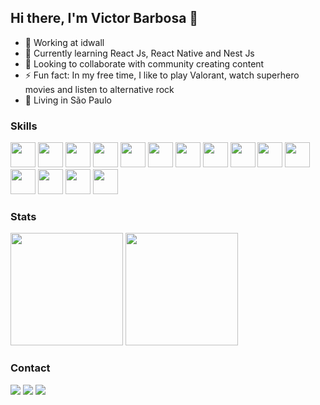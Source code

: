 ## Hi there, I'm Victor Barbosa 👋

- 🔭 Working at idwall
- 🌱 Currently learning React Js, React Native and Nest Js
- 👯 Looking to collaborate with community creating content
- ⚡ Fun fact: In my free time, I like to play Valorant, watch superhero movies and listen to alternative rock
- 📍 Living in São Paulo

### Skills
<div>
<img width="40" src="https://cdn.jsdelivr.net/gh/devicons/devicon/icons/react/react-original.svg" />
<img width="40" src="https://cdn.jsdelivr.net/gh/devicons/devicon/icons/vuejs/vuejs-original.svg" />
<img width="40" src="https://cdn.jsdelivr.net/gh/devicons/devicon/icons/nestjs/nestjs-plain.svg" />
<img width="40" src="https://cdn.jsdelivr.net/gh/devicons/devicon/icons/figma/figma-original.svg" />
<img width="40" src="https://cdn.jsdelivr.net/gh/devicons/devicon/icons/bootstrap/bootstrap-plain.svg" />
<img width="40" src="https://cdn.jsdelivr.net/gh/devicons/devicon/icons/arduino/arduino-original.svg" />
<img width="40" src="https://cdn.jsdelivr.net/gh/devicons/devicon/icons/git/git-original.svg" />
<img width="40" src="https://cdn.jsdelivr.net/gh/devicons/devicon/icons/html5/html5-original.svg" />
<img width="40" src="https://cdn.jsdelivr.net/gh/devicons/devicon/icons/javascript/javascript-original.svg" />
<img width="40" src="https://cdn.jsdelivr.net/gh/devicons/devicon/icons/jest/jest-plain.svg" />
<img width="40" src="https://cdn.jsdelivr.net/gh/devicons/devicon/icons/jira/jira-original.svg" />
<img width="40" src="https://cdn.jsdelivr.net/gh/devicons/devicon/icons/laravel/laravel-plain.svg" />
<img width="40" src="https://cdn.jsdelivr.net/gh/devicons/devicon/icons/nodejs/nodejs-original.svg" />
<img width="40" src="https://cdn.jsdelivr.net/gh/devicons/devicon/icons/php/php-original.svg" />
<img width="40" src="https://cdn.jsdelivr.net/gh/devicons/devicon/icons/typescript/typescript-original.svg" />
</div>

### Stats
<div>
    <!-- <a href="https://github.com/barbosadev"> -->
    <img height="180em" src="https://github-readme-stats.vercel.app/api/top-langs/?username=barbosadev&layout=compact&langs_count=7&theme=dracula"/>
    <img height="180em" src="https://github-readme-stats.vercel.app/api?username=barbosadev&show_icons=true&theme=dracula&include_all_commits=true&count_private=true"/>
    <!-- </a> -->
</div>

### Contact

<div>
<!-- <a href="https://www.youtube.com/seu-canal-youtube-aqui" target="_blank"><img src="https://img.shields.io/badge/YouTube-FF0000?style=for-the-badge&logo=youtube&logoColor=white" target="_blank"></a> -->
<a href="https://instagram.com/_barbosaVictor" target="_blank"><img src="https://img.shields.io/badge/-Instagram-%23E4405F?style=for-the-badge&logo=instagram&logoColor=white" target="_blank"></a>
<!-- <a href="https://www.twitch.tv/seu-usuário-aqui" target="_blank"><img src="https://img.shields.io/badge/Twitch-9146FF?style=for-the-badge&logo=twitch&logoColor=white" target="_blank"></a> -->
<!-- <a href = "mailto:contato@seu-usuário-aqui"><img src="https://img.shields.io/badge/Gmail-D14836?style=for-the-badge&logo=gmail&logoColor=white" target="_blank"></a> -->
<a href="https://www.linkedin.com/in/barbosadev" target="_blank"><img src="https://img.shields.io/badge/-LinkedIn-%230077B5?style=for-the-badge&logo=linkedin&logoColor=white" target="_blank"></a>   
<a href="https://twitter.com/_barbosaVictor" target="_blank"><img src="https://img.shields.io/badge/-Twitter-%231D9BF0?style=for-the-badge&logo=twitter&logoColor=white" target="_blank"></a>   
</div>

